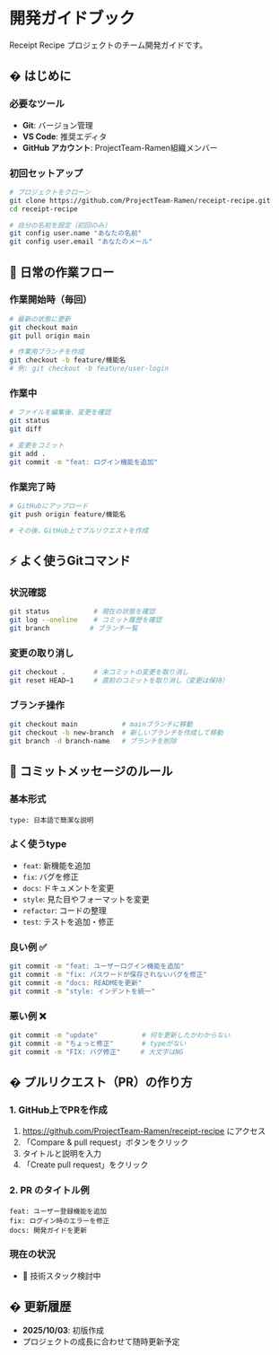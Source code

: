 # 開発ガイドブック

Receipt Recipe プロジェクトのチーム開発ガイドです。

## � はじめに

### 必要なツール
- **Git**: バージョン管理
- **VS Code**: 推奨エディタ
- **GitHub アカウント**: ProjectTeam-Ramen組織メンバー

### 初回セットアップ
```bash
# プロジェクトをクローン
git clone https://github.com/ProjectTeam-Ramen/receipt-recipe.git
cd receipt-recipe

# 自分の名前を設定（初回のみ）
git config user.name "あなたの名前"
git config user.email "あなたのメール"
```

## 🔄 日常の作業フロー

### 作業開始時（毎回）
```bash
# 最新の状態に更新
git checkout main
git pull origin main

# 作業用ブランチを作成
git checkout -b feature/機能名
# 例: git checkout -b feature/user-login
```

### 作業中
```bash
# ファイルを編集後、変更を確認
git status
git diff

# 変更をコミット
git add .
git commit -m "feat: ログイン機能を追加"
```

### 作業完了時
```bash
# GitHubにアップロード
git push origin feature/機能名

# その後、GitHub上でプルリクエストを作成
```

## ⚡ よく使うGitコマンド

### 状況確認
```bash
git status           # 現在の状態を確認
git log --oneline    # コミット履歴を確認
git branch          # ブランチ一覧
```

### 変更の取り消し
```bash
git checkout .       # 未コミットの変更を取り消し
git reset HEAD~1     # 直前のコミットを取り消し（変更は保持）
```

### ブランチ操作
```bash
git checkout main           # mainブランチに移動
git checkout -b new-branch  # 新しいブランチを作成して移動
git branch -d branch-name   # ブランチを削除
```

## 📝 コミットメッセージのルール

### 基本形式
```
type: 日本語で簡潔な説明
```

### よく使うtype
- `feat`: 新機能を追加
- `fix`: バグを修正
- `docs`: ドキュメントを変更
- `style`: 見た目やフォーマットを変更
- `refactor`: コードの整理
- `test`: テストを追加・修正

### 良い例 ✅
```bash
git commit -m "feat: ユーザーログイン機能を追加"
git commit -m "fix: パスワードが保存されないバグを修正"
git commit -m "docs: READMEを更新"
git commit -m "style: インデントを統一"
```

### 悪い例 ❌
```bash
git commit -m "update"           # 何を更新したかわからない
git commit -m "ちょっと修正"       # typeがない
git commit -m "FIX: バグ修正"     # 大文字はNG
```

## � プルリクエスト（PR）の作り方

### 1. GitHub上でPRを作成
1. https://github.com/ProjectTeam-Ramen/receipt-recipe にアクセス
2. 「Compare & pull request」ボタンをクリック
3. タイトルと説明を入力
4. 「Create pull request」をクリック

### 2. PR のタイトル例
```
feat: ユーザー登録機能を追加
fix: ログイン時のエラーを修正
docs: 開発ガイドを更新
```

### 現在の状況
- 🔄 技術スタック検討中

## � 更新履歴

- **2025/10/03**: 初版作成
- プロジェクトの成長に合わせて随時更新予定